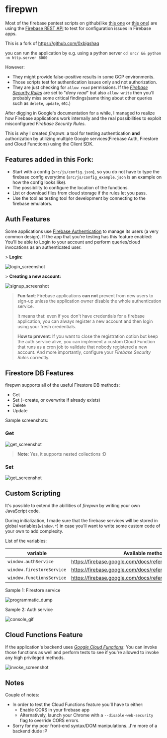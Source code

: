 # firepwn

Most of the firebase pentest scripts on github(like [this one](https://github.com/MuhammadKhizerJaved/Insecure-Firebase-Exploit) or [this one](https://github.com/nullr3x/ExpoFire)) are using the [Firebase REST API](https://firebase.google.com/docs/reference/rest/database) to test for configuration issues in Firebase apps. 

This is a fork of https://github.com/0xbigshaq

you can run the application by e.g. using a python server `cd src/ && python -m http.server 8000`

However: 
* They might provide false-positive results in some GCP environments. 
* Those scripts test for authentication issues only and not authorization.
* They are just checking for ``allow read`` permissions. If the [*Firebase Security Rules*](https://firebase.google.com/docs/rules) are set to "*deny read*" but also ``allow write`` then you'll probably miss some critical findings(same thing about other queries such as ``delete``, ``update``, etc.)

After digging in Google's documentation for a while, I managed to realize how Firebase applications work internally and the real possibilities to exploit misconfigured *Firebase Security Rules*.

This is why I created *firepwn*: a tool for testing authentication **and** authorization by utilizing multiple Google services(Firebase Auth, Firestore and Cloud Functions) using the Client SDK. 

## Features added in this Fork:

- Start with a config (`src/js/config.json`), so you do not have to type the firebase config everytime (`src/js/config_example.json` is an example on how the config looks like). 
- The possibility to configure the location of the functions.
- List or download files from cloud storage if the rules let you pass.
- Use the tool as testing tool for development by connecting to the firebase emulators.

## Auth Features

Some applications use [Firebase Authentication](https://firebase.google.com/products/auth) to manage its users (a very common design). If the app that you're testing has this feature enabled: You'll be able to Login to your account and perform queries/cloud invocations as an authenticated user.

\> **Login:**

![login_screenshot](./screenshots/auth_loggedIn.png)

\> **Creating a new account:**

![signup_screenshot](./screenshots/auth_createAcc.png)

>**Fun fact**: Firebase applications **can not** prevent from new users to sign-up unless the application owner disable the whole authentication service. 
>
>It means that: even if you don't have credentials for a firebase application, you can always register a new account and then login using your fresh credentials.
>
>**How to prevent**: If you want to close the registration option but keep the auth service alive, you can implement a custom Cloud Function that runs as a cron job to validate that nobody registered a new account. And more importantly, configure your *Firebase Security Rules* correctly.

## Firestore DB Features
firepwn supports all of the useful Firestore DB methods:
* Get
* Set (=create, or overwrite if already exists)
* Delete
* Update

Sample screenshots:

### Get
![get_screenshot](./screenshots/get.png)

> **Note**: Yes, it supports nested collections :D

### Set
![get_screenshot](./screenshots/set.png)


## Custom Scripting 
It's possible to extend the abillities of *firepwn* by writing your own JavaScript code.

During initialization, I made sure that the firebase services will be stored in global variables(``window.*``) in case you'll want to write some custom code of your own to add complexity. 

List of the variables:

| variable                    | Available methods/properties                                               |   |
|-----------------------------|----------------------------------------------------------------------------|---|
| ``window.authService``      | https://firebase.google.com/docs/reference/js/firebase.auth.Auth           |   |
| ``window.firestoreService`` | https://firebase.google.com/docs/reference/js/firebase.firestore.Firestore |   |
| ``window.functionsService`` | https://firebase.google.com/docs/reference/js/firebase.functions.Functions |   |

Sample 1: Firestore service

![programmatic_dump](./screenshots/programmaticDump.gif)

Sample 2: Auth service

![console_gif](./screenshots/consoleGif.gif)

## Cloud Functions Feature

If the application's backend uses [*Google Cloud Functions*](https://firebase.google.com/docs/functions/): You can invoke those functions as well and perform tests to see if you're allowed to invoke any high privileged methods.

![invoke_screenshot](./screenshots/invoke.png)

## Notes
Couple of notes:
* In order to test the Cloud Functions feature you'll have to either:
  * Enable CORS in your firebase app
  * Alternatively, launch your Chrome with a ``--disable-web-security`` flag to override CORS errors.
* Sorry for my poor front-end syntax/DOM manipulations...I'm more of a backend dude :P 
